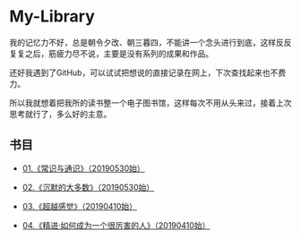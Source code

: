 # My-Library

我的记忆力不好，总是朝令夕改、朝三暮四，不能讲一个念头进行到底，这样反反复复之后，筋疲力尽不说，主要是没有系列的成果和作品。

还好我遇到了GitHub，可以试试把想说的直接记录在网上，下次查找起来也不费力。

所以我就想着把我所的读书整一个电子图书馆，这样每次不用从头来过，接着上次思考就行了，多么好的主意。

## 书目

- [01.《常识与通识》（20190530始）](ch01.《常识与通识》.md)

- [02.《沉默的大多数》（20190530始）](ch02.《沉默的大多数》.md)

- [03.《超越感觉》（20190410始）](ch03.《超越感觉》.md)

- [04.《精进·如何成为一个很厉害的人》（20190410始）](ch04.《精进·如何成为一个很厉害的人》.md)
